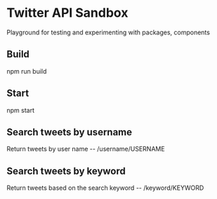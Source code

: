 # Twitter API Sandbox
Playground for testing and experimenting with packages, components

## Build
npm run build

## Start
npm start

## Search tweets by username
Return tweets by user name -- /username/USERNAME

## Search tweets by keyword
Return tweets based on the search keyword -- /keyword/KEYWORD